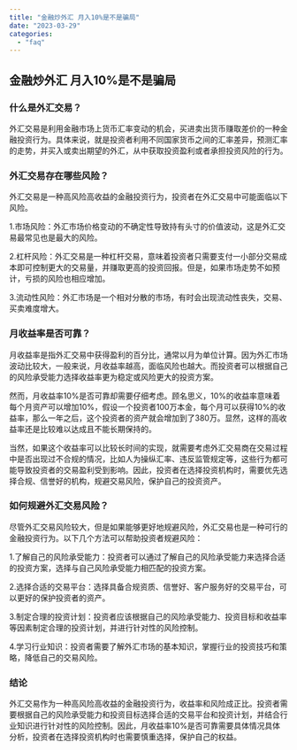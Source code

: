 ```yaml
---
title: "金融炒外汇 月入10%是不是骗局"
date: "2023-03-29"
categories: 
  - "faq"
---
```


## 金融炒外汇 月入10%是不是骗局

### 什么是外汇交易？

外汇交易是利用金融市场上货币汇率变动的机会，买进卖出货币赚取差价的一种金融投资行为。具体来说，就是投资者利用不同国家货币之间的汇率差异，预测汇率的走势，并买入或卖出期望的外汇，从中获取投资盈利或者承担投资风险的行为。

### 外汇交易存在哪些风险？

外汇交易是一种高风险高收益的金融投资行为，投资者在外汇交易中可能面临以下风险。

1.市场风险：外汇市场价格变动的不确定性导致持有头寸的价值波动，这是外汇交易最常见也是最大的风险。

2.杠杆风险：外汇交易是一种杠杆交易，意味着投资者只需要支付一小部分交易成本即可控制更大的交易量，并赚取更高的投资回报。但是，如果市场走势不如预计，亏损的风险也相应增加。

3.流动性风险：外汇市场是一个相对分散的市场，有时会出现流动性丧失，交易、买卖难度增大。

### 月收益率是否可靠？

月收益率是指外汇交易中获得盈利的百分比，通常以月为单位计算。因为外汇市场波动比较大，一般来说，月收益率越高，面临风险也越大。而投资者可以根据自己的风险承受能力选择收益率更为稳定或风险更大的投资方案。

然而，月收益率10%是否可靠却需要仔细考虑。顾名思义，10%的收益率意味着每个月资产可以增加10%，假设一个投资者100万本金，每个月可以获得10%的收益率，那么一年之后，这个投资者的资产就会增加到了380万。显然，这样的高收益率还是比较难以达成且不能长期保持的。

当然，如果这个收益率可以比较长时间的实现，就需要考虑外汇交易商在交易过程中是否出现过不合规的情况，比如人为操纵汇率、违反监管规定等，这些行为都可能导致投资者的交易盈利受到影响。因此，投资者在选择投资机构时，需要优先选择合规、信誉好的机构，规避交易风险，保护自己的投资资产。

### 如何规避外汇交易风险？

尽管外汇交易风险较大，但是如果能够更好地规避风险，外汇交易也是一种可行的金融投资行为。以下几个方法可以帮助投资者规避风险：

1.了解自己的风险承受能力：投资者可以通过了解自己的风险承受能力来选择合适的投资方案，选择与自己风险承受能力相匹配的投资方案。

2.选择合适的交易平台：选择具备合规资质、信誉好、客户服务好的交易平台，可以更好的保护投资者的资产。

3.制定合理的投资计划：投资者应该根据自己的风险承受能力、投资目标和收益率等因素制定合理的投资计划，并进行针对性的风险控制。

4.学习行业知识：投资者需要了解外汇市场的基本知识，掌握行业的投资技巧和策略，降低自己的交易风险。

### 结论

外汇交易作为一种高风险高收益的金融投资行为，收益率和风险成正比。投资者需要根据自己的风险承受能力和投资目标选择合适的交易平台和投资计划，并结合行业知识进行针对性的风险控制。因此，月收益率10%是否可靠需要具体情况具体分析，投资者在选择投资机构时也需要慎重选择，保护自己的权益。
